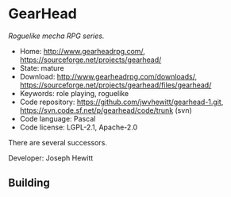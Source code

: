 # GearHead

_Roguelike mecha RPG series._

- Home: http://www.gearheadrpg.com/, https://sourceforge.net/projects/gearhead/
- State: mature
- Download: http://www.gearheadrpg.com/downloads/, https://sourceforge.net/projects/gearhead/files/gearhead/
- Keywords: role playing, roguelike
- Code repository: https://github.com/jwvhewitt/gearhead-1.git, https://svn.code.sf.net/p/gearhead/code/trunk (svn)
- Code language: Pascal
- Code license: LGPL-2.1, Apache-2.0

There are several successors.

Developer: Joseph Hewitt

## Building

